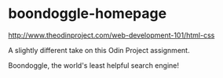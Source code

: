 # boondoggle-homepage

http://www.theodinproject.com/web-development-101/html-css

A slightly different take on this Odin Project assignment.

Boondoggle, the world's least helpful search engine!
